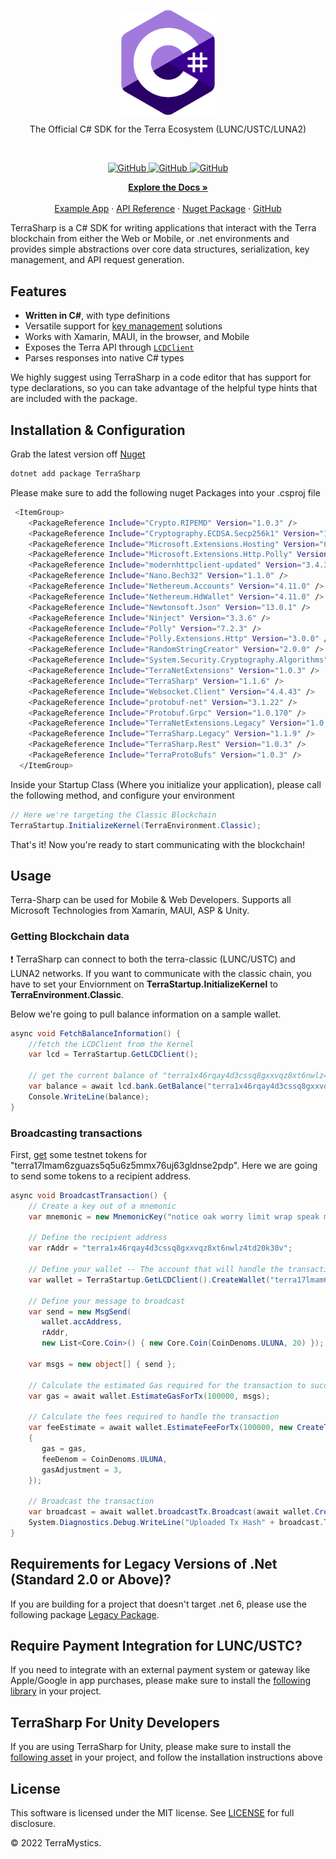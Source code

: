 
<p align="center">
    <a href="https://www.terrarebels.net/"><img src="CIcon.png" align="center" width=150/></a>
</p>

<p align="center">
The Official C# SDK for the Terra Ecosystem (LUNC/USTC/LUNA2)
</p>
<br/>

<p align="center">
  <a href="https://github.com/terra-rebels/terra-sharp/blob/master/LICENSE.md">
  <img alt="GitHub" src="https://img.shields.io/github/license/terra-money/terra.js">
  </a>

  <a href="https://www.nuget.org/packages/TerraSharp">
    <img alt="GitHub" src="https://img.shields.io/nuget/v/TerraSharp">
  </a>
  
  <a href="https://www.nuget.org/packages/TerraSharp">
    <img alt="GitHub" src="https://img.shields.io/nuget/dt/terrasharp?color=red">
  </a>
</p>

<p align="center">
  <a href="https://docs.terra.money/"><strong>Explore the Docs »</strong></a>
  <br />
  <br/>
  <a href="https://github.com/terra-rebels/terra-sharp/tree/master/TerraSharp.Maui.Example">Example App</a>
  ·
  <a href="https://terra-rebels.github.io/terra-sharp/TerraSharp/Documentation/html/index.html">API Reference</a>
  ·
  <a href="https://www.nuget.org/packages/TerraSharp">Nuget Package</a>
  ·
  <a href="https://github.com/terra-rebels/Terra-Sharp">GitHub</a>
</p>

TerraSharp is a C# SDK for writing applications that interact with the Terra blockchain from either the Web or Mobile, or .net environments and provides simple abstractions over core data structures, serialization, key management, and API request generation.

## Features

- **Written in C#**, with type definitions
- Versatile support for [key management](https://docs.terra.money/develop/feather-js/keys) solutions
- Works with Xamarin, MAUI, in the browser, and Mobile
- Exposes the Terra API through [`LCDClient`](https://docs.terra.money/develop/terra-py/client/lcd/lcdclient)
- Parses responses into native C# types

We highly suggest using TerraSharp in a code editor that has support for type declarations, so you can take advantage of the helpful type hints that are included with the package.

## Installation & Configuration

Grab the latest version off [Nuget](https://www.nuget.org/packages/TerraSharp)

```sh
dotnet add package TerraSharp
```

Please make sure to add the following nuget Packages into your .csproj file
```sh
 <ItemGroup>
    <PackageReference Include="Crypto.RIPEMD" Version="1.0.3" />
    <PackageReference Include="Cryptography.ECDSA.Secp256k1" Version="1.1.3" />
    <PackageReference Include="Microsoft.Extensions.Hosting" Version="6.0.1" />
    <PackageReference Include="Microsoft.Extensions.Http.Polly" Version="6.0.9" />
    <PackageReference Include="modernhttpclient-updated" Version="3.4.3" />
    <PackageReference Include="Nano.Bech32" Version="1.1.0" />
    <PackageReference Include="Nethereum.Accounts" Version="4.11.0" />
    <PackageReference Include="Nethereum.HdWallet" Version="4.11.0" />
    <PackageReference Include="Newtonsoft.Json" Version="13.0.1" />
    <PackageReference Include="Ninject" Version="3.3.6" />
    <PackageReference Include="Polly" Version="7.2.3" />
    <PackageReference Include="Polly.Extensions.Http" Version="3.0.0" />
    <PackageReference Include="RandomStringCreator" Version="2.0.0" />
    <PackageReference Include="System.Security.Cryptography.Algorithms" Version="4.3.1" />
    <PackageReference Include="TerraNetExtensions" Version="1.0.3" />
    <PackageReference Include="TerraSharp" Version="1.1.6" />
    <PackageReference Include="Websocket.Client" Version="4.4.43" />
    <PackageReference Include="protobuf-net" Version="3.1.22" />
    <PackageReference Include="Protobuf.Grpc" Version="1.0.170" />
    <PackageReference Include="TerraNetExtensions.Legacy" Version="1.0.1" />
    <PackageReference Include="TerraSharp.Legacy" Version="1.1.9" />
    <PackageReference Include="TerraSharp.Rest" Version="1.0.3" />
    <PackageReference Include="TerraProtoBufs" Version="1.0.3" />
  </ItemGroup>
```

Inside your Startup Class (Where you initialize your application), please call the following method, and configure your environment
```cs
// Here we're targeting the Classic Blockchain
TerraStartup.InitializeKernel(TerraEnvironment.Classic);
```
That's it! Now you're ready to start communicating with the blockchain! 

## Usage

Terra-Sharp can be used for Mobile & Web Developers. Supports all Microsoft Technologies from Xamarin, MAUI, ASP & Unity.

### Getting Blockchain data
:exclamation: TerraSharp can connect to both the terra-classic (LUNC/USTC) and LUNA2 networks. If you want to communicate with the classic chain, you have to set your Enviornment on **TerraStartup.InitializeKernel** to **TerraEnvironment.Classic**.

Below we're going to pull balance information on a sample wallet.
```cs
async void FetchBalanceInformation() {
    //fetch the LCDClient from the Kernel
    var lcd = TerraStartup.GetLCDClient();
    
    // get the current balance of "terra1x46rqay4d3cssq8gxxvqz8xt6nwlz4td20k38v"
    var balance = await lcd.bank.GetBalance("terra1x46rqay4d3cssq8gxxvqz8xt6nwlz4td20k38v");
    Console.WriteLine(balance);
}
```

### Broadcasting transactions

First, [get](https://faucet.terra.money/) some testnet tokens for "terra17lmam6zguazs5q5u6z5mmx76uj63gldnse2pdp".
Here we are going to send some tokens to a recipient address.

```cs
async void BroadcastTransaction() {
    // Create a key out of a mnemonic
    var mnemonic = new MnemonicKey("notice oak worry limit wrap speak medal online prefer cluster roof addict wrist behave treat actual wasp year salad speed social layer crew genius");

    // Define the recipient address
    var rAddr = "terra1x46rqay4d3cssq8gxxvqz8xt6nwlz4td20k38v";

    // Define your wallet -- The account that will handle the transactions
    var wallet = TerraStartup.GetLCDClient().CreateWallet("terra17lmam6zguazs5q5u6z5mmx76uj63gldnse2pdp", mnemonic);

    // Define your message to broadcast
    var send = new MsgSend(
       wallet.accAddress,
       rAddr,
       new List<Core.Coin>() { new Core.Coin(CoinDenoms.ULUNA, 20) });

    var msgs = new object[] { send };

    // Calculate the estimated Gas required for the transaction to succeed (it auto accounts for the new burn tax)
    var gas = await wallet.EstimateGasForTx(100000, msgs);
    
    // Calculate the fees required to handle the transaction
    var feeEstimate = await wallet.EstimateFeeForTx(100000, new CreateTxOptions()
    {
       gas = gas,
       feeDenom = CoinDenoms.ULUNA,
       gasAdjustment = 3,
    });
 
    // Broadcast the transaction 
    var broadcast = await wallet.broadcastTx.Broadcast(await wallet.CreateTxAndSignTx(feeEstimate, msgs));
    System.Diagnostics.Debug.WriteLine("Uploaded Tx Hash" + broadcast.Txhash);
}
```

## Requirements for Legacy Versions of .Net (Standard 2.0 or Above)?

If you are building for a project that doesn't target .net 6, please use the following package [Legacy Package](https://www.nuget.org/packages/TerraSharp.Legacy).


## Require Payment Integration for LUNC/USTC?

If you need to integrate with an external payment system or gateway like Apple/Google in app purchases, please make sure to install the [following library](https://github.com/terra-rebels/Terra-Sharp-InAppPurchases) in your project.


## TerraSharp For Unity Developers

If you are using TerraSharp for Unity, please make sure to install the [following asset](https://github.com/terra-rebels/NuGetForUnity) in your project, and follow the installation instructions above

## License

This software is licensed under the MIT license. See [LICENSE](./LICENSE) for full disclosure.

© 2022 TerraMystics.
